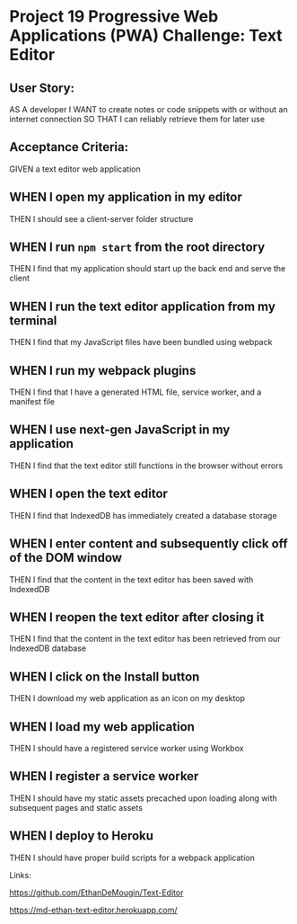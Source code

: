 # Project 19 Progressive Web Applications (PWA) Challenge: Text Editor

## User Story: 
AS A developer
I WANT to create notes or code snippets with or without an internet connection
SO THAT I can reliably retrieve them for later use

## Acceptance Criteria: 
GIVEN a text editor web application

WHEN I open my application in my editor
-
THEN I should see a client-server folder structure

WHEN I run `npm start` from the root directory
-
THEN I find that my application should start up the back end and serve the client

WHEN I run the text editor application from my terminal
-
THEN I find that my JavaScript files have been bundled using webpack

WHEN I run my webpack plugins
-
THEN I find that I have a generated HTML file, service worker, and a manifest file

WHEN I use next-gen JavaScript in my application
-
THEN I find that the text editor still functions in the browser without errors

WHEN I open the text editor
-
THEN I find that IndexedDB has immediately created a database storage

WHEN I enter content and subsequently click off of the DOM window
-
THEN I find that the content in the text editor has been saved with IndexedDB

WHEN I reopen the text editor after closing it
-
THEN I find that the content in the text editor has been retrieved from our IndexedDB database

WHEN I click on the Install button
-
THEN I download my web application as an icon on my desktop

WHEN I load my web application
-
THEN I should have a registered service worker using Workbox

WHEN I register a service worker
-
THEN I should have my static assets precached upon loading along with subsequent pages and static assets

WHEN I deploy to Heroku
-
THEN I should have proper build scripts for a webpack application

Links:

https://github.com/EthanDeMougin/Text-Editor

https://md-ethan-text-editor.herokuapp.com/

